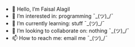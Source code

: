 - 👋 Hello, I’m Faisal Alagil
- 👀 I’m interested in: programming ¯\_(ツ)_/¯
- 🌱 I’m currently learning: stuff ¯\_(ツ)_/¯
- 💞️ I’m looking to collaborate on: nothing ¯\_(ツ)_/¯
- 📫 How to reach me: email me ¯\_(ツ)_/¯

<!---
FaisalAlagil/FaisalAlagil is a ✨ special ✨ repository because its `README.md` (this file) appears on your GitHub profile.
You can click the Preview link to take a look at your changes.
--->
